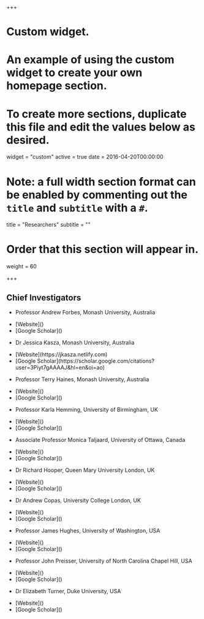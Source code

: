 +++
# Custom widget.
# An example of using the custom widget to create your own homepage section.
# To create more sections, duplicate this file and edit the values below as desired.
widget = "custom"
active = true
date = 2016-04-20T00:00:00

# Note: a full width section format can be enabled by commenting out the `title` and `subtitle` with a `#`.
title = "Researchers"
subtitle = ""

# Order that this section will appear in.
weight = 60

+++

## Chief Investigators

- Professor Andrew Forbes, Monash University, Australia
<ul>
            <li>[Website]()</li>
            <li>[Google Scholar]()</li>
        </ul>




- Dr Jessica Kasza, Monash University, Australia
<ul>
            <li>[Website](https://jkasza.netlify.com)</li>
            <li>[Google Scholar](https://scholar.google.com/citations?user=3Piyt7gAAAAJ&hl=en&oi=ao)</li>
        </ul>



- Professor Terry Haines, Monash University, Australia
<ul>
            <li>[Website]()</li>
            <li>[Google Scholar]()</li>
        </ul>

- Professor Karla Hemming, University of Birmingham, UK
<ul>
            <li>[Website]()</li>
            <li>[Google Scholar]()</li>
        </ul>
        
- Associate Professor Monica Taljaard,  University of Ottawa, Canada
<ul>
            <li>[Website]()</li>
            <li>[Google Scholar]()</li>
        </ul>
        
- Dr Richard Hooper,  Queen Mary University London, UK
<ul>
            <li>[Website]()</li>
            <li>[Google Scholar]()</li>
        </ul>
        
- Dr Andrew Copas,  University College London, UK
<ul>
            <li>[Website]()</li>
            <li>[Google Scholar]()</li>
        </ul>
        
- Professor James Hughes,  University of Washington, USA
<ul>
            <li>[Website]()</li>
            <li>[Google Scholar]()</li>
        </ul>
        
        
  - Professor John Preisser,  University of North Carolina Chapel Hill, USA
<ul>
            <li>[Website]()</li>
            <li>[Google Scholar]()</li>
        </ul>
        
 - Dr Elizabeth Turner,  Duke University, USA
<ul>
            <li>[Website]()</li>
            <li>[Google Scholar]()</li>
        </ul>
